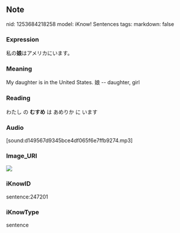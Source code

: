 ## Note
nid: 1253684218258
model: iKnow! Sentences
tags: 
markdown: false

### Expression
私の<b>娘</b>はアメリカにいます。

### Meaning
My daughter is in the United States.
娘 -- daughter, girl

### Reading
わたし の <b>むすめ</b> は あめりか に います

### Audio
[sound:d149567d9345bce4df065f6e7ffb9274.mp3]

### Image_URI
<img src="e49ce90c552cc65590483aba0ac18a9c.jpg">

### iKnowID
sentence:247201

### iKnowType
sentence

